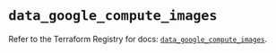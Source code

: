 # `data_google_compute_images`

Refer to the Terraform Registry for docs: [`data_google_compute_images`](https://registry.terraform.io/providers/hashicorp/google/6.36.0/docs/data-sources/compute_images).
